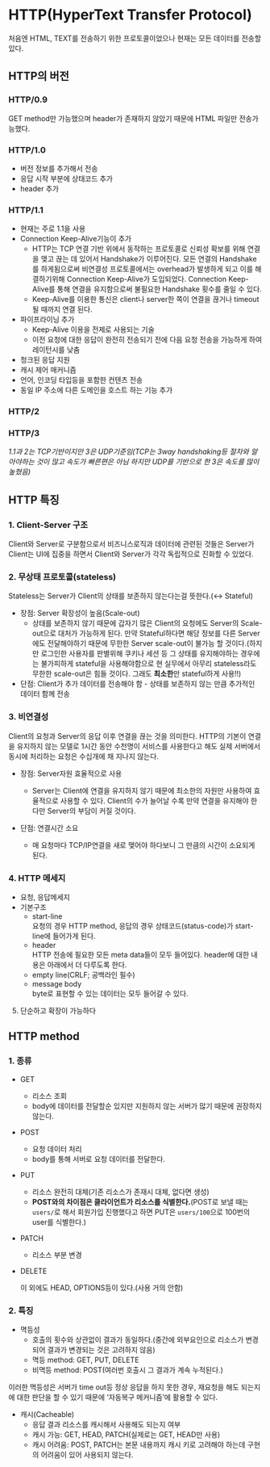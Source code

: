 # HTTP(HyperText Transfer Protocol)

처음엔 HTML, TEXT를 전송하기 위한 프로토콜이었으나 현재는 모든 데이터를 전송할 있다.

## HTTP의 버전

### HTTP/0.9

GET method만 가능했으며 header가 존재하지 않았기 때문에 HTML 파일만 전송가능했다.

### HTTP/1.0

- 버전 정보를 추가해서 전송
- 응답 시작 부분에 상태코드 추가
- header 추가

### HTTP/1.1

- 현재는 주로 1.1을 사용
- Connection Keep-Alive기능이 추가
    - HTTP는 TCP 연결 기반 위에서 동작하는 프로토콜로 신뢰성 확보를 위해 연결을 맺고 끊는 데 있어서 Handshake가 이루어진다. 모든 연결의 Handshake를 하게됨으로써 비연결성 프로토콜에서는 overhead가 발생하게 되고 이를 해결하기위해 Connection Keep-Alive가 도입되었다. Connection Keep-Alive를 통해 연결을 유지함으로써 불필요한 Handshake 횟수를 줄일 수 있다.
    - Keep-Alive를 이용한 통신은 client나 server한 쪽이 연결을 끊거나 timeout될 때까지 연결 된다.
- 파이프라이닝 추가
    - Keep-Alive 이용을 전제로 사용되는 기술
    - 이전 요청에 대한 응답이 완전히 전송되기 전에 다음 요청 전송을 가능하게 하여 레이턴시를 낮춤
- 청크된 응답 지원
- 캐시 제어 매커니즘
- 언어, 인코딩 타입등을 포함한 컨텐츠 전송
- 동일 IP 주소에 다른 도메인을 호스트 하는 기능 추가

### HTTP/2

### HTTP/3

*1.1과 2는 TCP기반이지만 3은 UDP기준임(TCP는 3way handshaking등 절차와 알아야하는 것이 많고 속도가 빠른편은 아님 하지만 UDP를 기반으로 한 3은 속도를 많이 높혔음)*

## HTTP 특징

### 1. Client-Server 구조
    
Client와 Server로 구분함으로서 비즈니스로직과 데이터에 관련된 것들은 Server가 Client는 UI에 집중을 하면서 Client와 Server가 각각 독립적으로 진화할 수 있었다. 
    
### 2. 무상태 프로토콜(stateless)
    
Stateless는 Server가 Client의 상태를 보존하지 않는다는걸 뜻한다.(↔ Stateful)
    
- 장점: Server 확장성이 높음(Scale-out)
	- 상태를 보존하지 않기 때문에 갑자기 많은 Client의 요청에도 Server의 Scale-out으로 대처가 가능하게 된다. 만약 Stateful하다면 해당 정보를 다른 Server에도 전달해야하기 때문에 무한한 Server scale-out이 불가능 할 것이다.(하지만 로그인한 사용자를 판별위해 쿠키나 세션 등 그 상태를 유지해야하는 경우에는 불가피하게 stateful을 사용해야함으로 현 실무에서 아무리 stateless라도 무한한 scale-out은 힘들 것이다. 그래도 **최소한**만 stateful하게 사용!!)
- 단점: Client가 추가 데이터를 전송해야 함
        - 상태를 보존하지 않는 만큼 추가적인 데이터 함께 전송
        
### 3. 비연결성
    
Client의 요청과 Server의 응답 이후 연결을 끊는 것을 의미한다. HTTP의 기본이 연결을 유지하지 않는 모델로 1시간 동안 수천명이 서비스를 사용한다고 해도 실제 서버에서 동시에 처리하는 요청은 수십개에 채 지나지 않는다. 
    
- 장점: Server자원 효율적으로 사용
	- Server는 Client에 연결을 유지하지 않기 때문에 최소한의 자원만 사용하여 효율적으로 사용할 수 있다. Client의 수가 늘어날 수록 만약 연결을 유지해야 한다만 Server의 부담이 커질 것이다.
    
- 단점: 연결시간 소요
	- 매 요청마다 TCP/IP연결을 새로 맺어야 하다보니 그 만큼의 시간이 소요되게 된다.
### 4. HTTP 메세지
- 요청, 응답메세지
- 기본구조
	- start-line  
            요청의 경우 HTTP method, 응답의 경우 상태코드(status-code)가 start-line에 들어가게 된다.     
	- header    
            HTTP 전송에 필요한 모든 meta data들이 모두 들어있다. header에 대한 내용은 아래에서 더 다루도록 한다.    
	- empty line(CRLF; 공백라인 필수)
	- message body    
            byte로 표현할 수 있는 데이터는 모두 들어갈 수 있다.
            
5. 단순하고 확장이 가능하다

## HTTP method

### 1. 종류
- GET
	- 리소스 조회
	- body에 데이터를 전달할순 있지만 지원하지 않는 서버가 많기 때문에 권장하지 않는다.
- POST
	- 요청 데이터 처리
	- body를 통해 서버로 요청 데이터를 전달한다.

- PUT
	- 리소스 완전히 대체(기존 리소스가 존재시 대체, 없다면 생성)
	- **POST와의 차이점은 클라이언트가 리소스를 식별한다.**(POST로 보낼 때는 `users/`로 해서 회원가입 진행했다고 하면 PUT은 `users/100`으로 100번의 user를 식별한다.)
- PATCH
	- 리소스 부분 변경
- DELETE
    
    이 외에도 HEAD, OPTIONS등이 있다.(사용 거의 안함)
    
### 2. 특징
- 멱등성
	- 호출의 횟수와 상관없이 결과가 동일하다.(중간에 외부요인으로 리소스가 변경되어 결과가 변경되는 것은 고려하지 않음)
	- 멱등 method: GET, PUT, DELETE
	- 비멱등 method: POST(여러번 호출시 그 결과가 계속 누적된다.)
        
이러한 멱등성은 서버가 time out등 정상 응답을 하지 못한 경우, 재요청을 해도 되는지에 대한 판단을 할 수 있기 때문에 ‘자동복구 메커니즘’에 활용할 수 있다. 
        
- 캐시(Cacheable)
	- 응답 결과 리소스를 캐시해서 사용해도 되는지 여부
	- 캐시 가능: GET, HEAD, PATCH(실제로는 GET, HEAD만 사용)
	- 캐시 어려움: POST, PATCH는 본문 내용까지 캐시 키로 고려해야 하는데 구현의 어려움이 있어 사용되지 않는다.
